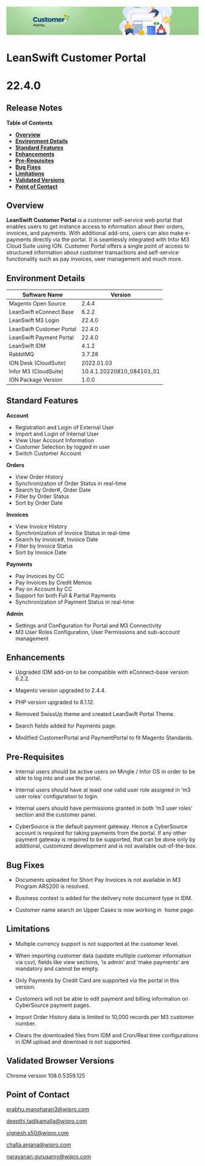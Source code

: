 ![Customer portal banner](/Customerportal/src/images/customer-portal/front-end-user/CP_banner.jpg)

# **LeanSwift Customer Portal**

# **22.4.0**

## **Release Notes**

**Table of Contents**

  - [**Overview**](#overview)
  - [**Environment Details**](#environment-details)
  - [**Standard Features**](#standard-features)
  - [**Enhancements**](#enhancements)
  - [**Pre-Requisites**](#pre-requisites)
  - [**Bug Fixes**](#bug-fixes)
  - [**Limitations**](#limitations)
  - [**Validated Versions**](#validated-versions)
  - [**Point of Contact**](#point-of-contact)


## **Overview**

**LeanSwift Customer Portal** is a customer self-service web portal that enables users to get instance access to information about their orders, invoices, and payments. With additional add-ons, users can also make e-payments directly via the portal. It is seamlessly integrated with Infor M3 Cloud Suite using ION. Customer Portal offers a single point of access to structured information about customer transactions and self-service functionality such as pay invoices, user management and much more.



## **Environment Details**

| **Software Name**  |  **Version**  |
| --- | --- |
| Magento Open Source | 2.4.4 |
| LeanSwift eConnect Base | 6.2.2 |
| LeanSwift M3 Login | 22.4.0 |
| LeanSwift Customer Portal | 22.4.0 |
| LeanSwift Payment Portal | 22.4.0 |
| LeanSwift IDM | 4.1.2 |
| RabbitMQ | 3.7.28 |
| ION Desk (CloudSuite) | 2022.01.03  |
| Infor M3 (CloudSuite) | 10.4.1.20220810_084103_01   |
| ION Package Version  |1.0.0  |



## **Standard Features**

**Account**

- Registration and Login of External User  
- Import and Login of Internal User  
- View User Account Information  
- Customer Selection by logged in user  
- Switch Customer Account

**Orders**

- View Order History
- Synchronization of Order Status in real-time
- Search by Order#, Order Date
- Filter by Order Status
- Sort by Order Date

**Invoices**

- View Invoice History
- Synchronization of Invoice Status in real-time
- Search by Invoice#, Invoice Date
- Filter by Invoice Status
- Sort by Invoice Date
  
**Payments**

- Pay Invoices by CC
- Pay Invoices by Credit Memos
- Pay on Account by CC
- Support for both Full & Partial Payments
- Synchronization of Payment Status in real-time
  
**Admin**

- Settings and Configuration for Portal and M3 Connectivity
- M3 User Roles Configuration, User Permissions and sub-account management

## **Enhancements**

- Upgraded IDM add-on to be compatible with eConnect-base version 6.2.2.

- Magento version upgraded to 2.4.4. 

-  PHP version upgraded to 8.1.12. 

- Removed SwissUp theme and created LeanSwift Portal Theme.

- Search fields added for Payments page.

- Modified CustomerPortal and PaymentPortal to fit Magento Standards.

## **Pre-Requisites**

- Internal users should be active users on Mingle / Infor OS in order to be able to log into and use the portal.

- Internal users should have at least one valid user role assigned in ‘m3 user roles’ configuration to login.

- Internal users should have permissions granted in both ‘m3 user roles’ section and the customer panel.

- CyberSource is the default payment gateway. Hence a CyberSource account is required for taking payments from the portal. If any other payment gateway is required to be supported, that can be done only by additional, customized development and is not available out-of-the-box.

## **Bug Fixes**

- Documents uploaded for Short Pay Invoices is not available in M3 Program ARS200 is resolved.

- Business context is added for the delivery note document type in IDM.

- Customer name search on Upper Cases is now working in  home page.


## **Limitations**


- Multiple currency support is not supported at the customer level.

- When importing customer data (update multiple customer information via csv), fields like view sections, ‘is admin’ and ‘make payments’ are mandatory and cannot be empty.

- Only Payments by Credit Card are supported via the portal in this version.
	
- Customers will not be able to edit payment and billing information on CyberSource payment pages.

- Import Order History data is limited to 10,000 records per M3 customer number.

- Clears the downloaded files from IDM and Cron/Real time configurations in IDM upload and download is not supported.


## **Validated Browser Versions**

Chrome version 108.0.5359.125 


## **Point of Contact**


[prabhu.manoharan3@wipro.com ](mailto:prabhu.manoharan3@wipro.com )

[deepthi.tadikamalla@wipro.com ](mailto:deepthi.tadikamalla@wipro.com )

[vignesh.s50@wipro.com ](mailto:vignesh.s50@wipro.com )

[challa.anjana@wipro.com](mailto:challa.anjana@wipro.com )

[narayanan.gurusamy@wipro.com](mailto:narayanan.gurusamy@wipro.com )
